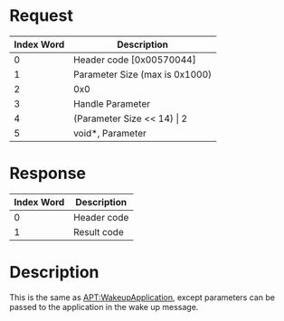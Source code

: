 # Request

| Index Word | Description                    |
|------------|--------------------------------|
| 0          | Header code \[0x00570044\]     |
| 1          | Parameter Size (max is 0x1000) |
| 2          | 0x0                            |
| 3          | Handle Parameter               |
| 4          | (Parameter Size \<\< 14) \| 2  |
| 5          | void\*, Parameter              |

# Response

| Index Word | Description |
|------------|-------------|
| 0          | Header code |
| 1          | Result code |

# Description

This is the same as
[<APT:WakeupApplication>](APT:WakeupApplication "wikilink"), except
parameters can be passed to the application in the wake up message.
